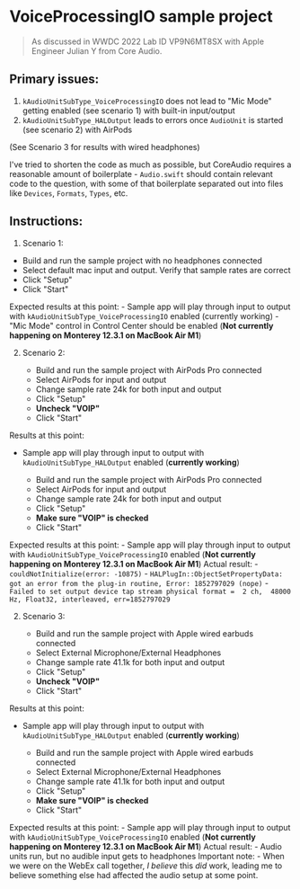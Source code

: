 # VoiceProcessingIO sample project

> As discussed in WWDC 2022 Lab ID VP9N6MT8SX with Apple Engineer Julian Y from Core Audio.

## Primary issues:
1) `kAudioUnitSubType_VoiceProcessingIO` does not lead to "Mic Mode" getting enabled (see scenario 1) with built-in input/output
2) `kAudioUnitSubType_HALOutput` leads to errors once `AudioUnit` is started (see scenario 2) with AirPods

(See Scenario 3 for results with wired headphones)

I've tried to shorten the code as much as possible, but CoreAudio requires a reasonable amount of boilerplate -
`Audio.swift` should contain relevant code to the question, with some of that boilerplate separated out into files like `Devices`, `Formats`, `Types`, etc.

## Instructions:

1) Scenario 1:
- Build and run the sample project with no headphones connected
- Select default mac input and output. Verify that sample rates are correct
- Click "Setup"
- Click "Start"

Expected results at this point:
    - Sample app will play through input to output with `kAudioUnitSubType_VoiceProcessingIO` enabled (currently working)
    - "Mic Mode" control in Control Center should be enabled (**Not currently happening on Monterey 12.3.1 on MacBook Air M1**)

2) Scenario 2:

    - Build and run the sample project with AirPods Pro connected
    - Select AirPods for input and output
    - Change sample rate 24k for both input and output
    - Click "Setup"
    - **Uncheck "VOIP"**
    - Click "Start"

Results at this point: 
- Sample app will play through input to output with `kAudioUnitSubType_HALOutput` enabled (**currently working**)


    - Build and run the sample project with AirPods Pro connected
    - Select AirPods for input and output
    - Change sample rate 24k for both input and output
    - Click "Setup"
    - **Make sure "VOIP" is checked**
    - Click "Start"

Expected results at this point: 
    - Sample app will play through input to output with `kAudioUnitSubType_VoiceProcessingIO` enabled (**Not currently happening on Monterey 12.3.1 on MacBook Air M1**)
Actual result: 
    - `couldNotInitialize(error: -10875)`
    - `HALPlugIn::ObjectSetPropertyData: got an error from the plug-in routine, Error: 1852797029 (nope)`
    - `Failed to set output device tap stream physical format =  2 ch,  48000 Hz, Float32, interleaved, err=1852797029`


2) Scenario 3:

    - Build and run the sample project with Apple wired earbuds connected
    - Select External Microphone/External Headphones
    - Change sample rate 41.1k for both input and output
    - Click "Setup"
    - **Uncheck "VOIP"**
    - Click "Start"

Results at this point: 
- Sample app will play through input to output with `kAudioUnitSubType_HALOutput` enabled (**currently working**)


    - Build and run the sample project with Apple wired earbuds connected
    - Select External Microphone/External Headphones
    - Change sample rate 41.1k for both input and output
    - Click "Setup"
    - **Make sure "VOIP" is checked**
    - Click "Start"
    
Expected results at this point: 
    - Sample app will play through input to output with `kAudioUnitSubType_VoiceProcessingIO` enabled (**Not currently happening on Monterey 12.3.1 on MacBook Air M1**)
Actual result: 
    - Audio units run, but no audible input gets to headphones
Important note:
    - When we were on the WebEx call together, *I believe* this *did* work, leading me to believe something else had affected the audio setup at some point.
